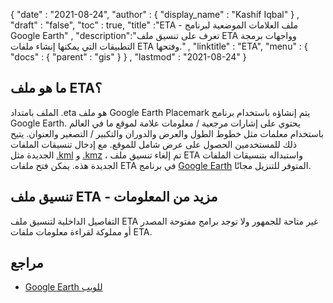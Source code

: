 {
  "date" : "2021-08-24",
  "author" : {
    "display_name" : "Kashif Iqbal"
} ,
  "draft" : "false",
  "toc" : true,
  "title" :"ETA - ملف العلامات الموضعية لبرنامج Google Earth" ,
  "description":"تعرف على تنسيق ملف ETA وواجهات برمجة التطبيقات التي يمكنها إنشاء ملفات ETA وفتحها." ,
  "linktitle" : "ETA",
  "menu" : {
    "docs" : {
      "parent" : "gis"
}
} ,
  "lastmod" : "2021-08-24"
}

## ما هو ملف ETA؟

الملف بامتداد .eta هو ملف Google Earth Placemark يتم إنشاؤه باستخدام برنامج Google Earth. يحتوي على إشارات مرجعية / معلومات علامة لموقع ما في العالم باستخدام معلمات مثل خطوط الطول والعرض والدوران والتكبير / التصغير والعنوان. يتيح ذلك للمستخدمين الحصول على عرض شامل للموقع. مع إدخال تنسيقات الملفات الجديدة مثل [.kml](/ar/gis/kml/) و [.kmz](/ar/gis/kmz/) ، تم إلغاء تنسيق ملف ETA واستبداله بتنسيقات الملفات الجديدة هذه. يمكن فتح ملفات ETA في برنامج [Google Earth](https://earth.google.com/web/) المتوفر للتنزيل مجانًا.


## تنسيق ملف ETA - مزيد من المعلومات

التفاصيل الداخلية لتنسيق ملف ETA غير متاحة للجمهور ولا توجد برامج مفتوحة المصدر أو مملوكة لقراءة معلومات ملفات ETA.

## مراجع

* [Google Earth للويب](https://earth.google.com/web/)

